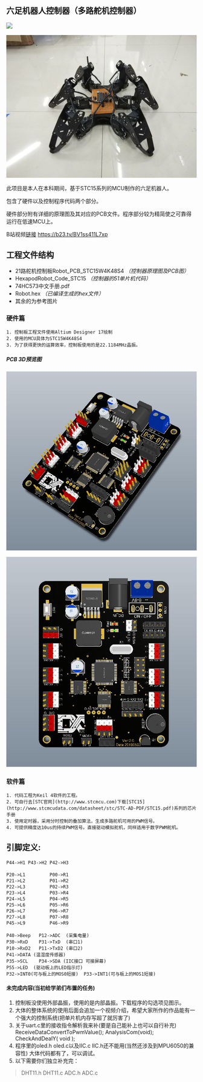 ## 六足机器人控制器（多路舵机控制器）

![](https://gitee.com/ClimbSnailQ/Project_Image/raw/master/HexapodRobot_STC15/HexapodRobot_mini.jpg)

![PCB_3D_1](./Image/HexapodRobot_mini.jpg)

此项目是本人在本科期间，基于STC15系列的MCU制作的六足机器人。

包含了硬件以及控制程序代码两个部分。

硬件部分附有详细的原理图及其对应的PCB文件。程序部分较为精简使之可靠得运行在低速MCU上。

B站视频[链接](https://b23.tv/BV1ss411L7xp) https://b23.tv/BV1ss411L7xp

## 工程文件结构
* 21路舵机控制板Robot_PCB_STC15W4K48S4 _（控制器原理图及PCB图）_
* HexapodRobot_Code_STC15 _（控制器的51单片机代码）_
* 74HC573中文手册.pdf
* Robot.hex _（已编译生成的hex文件）_
* 其余的为参考图片

### 硬件篇
	1. 控制板工程文件使用Altium Designer 17绘制
	2. 使用的MCU具体为STC15W4K48S4
	3. 为了获得更快的运算效率，控制板使用的是22.1184MHz晶振。


##### PCB 3D预览图
![PCB_3D_1](./Image/Robot_PCB_STC15W4K48S4_3D.jpg)

![PCB_3D_2](./Image/Robot_PCB_STC15W4K48S43D.jpg)


### 软件篇
	1. 代码工程为Keil 4软件的工程。
	2. 可自行去[STC官网](http://www.stcmcu.com)下载[STC15](http://www.stcmcudata.com/datasheet/stc/STC-AD-PDF/STC15.pdf)系列的芯片手册
	3. 使用定时器，采用分时控制的叠加算法，生成多路舵机可用的PWM信号。
	4. 可提供精度达10us的持续PWM信号。直接驱动模拟舵机，同样适用于数字PWM舵机。

## 引脚定义:

	P44->H1 P43->H2	P42->H3
	
	P20->L1 		P00->R1
	P21->L2 		P01->R2
	P22->L3 		P02->R3
	P23->L4 		P03->R4
	P24->L5 		P04->R5
	P25->L6 		P05->R6
	P26->L7 		P06->R7
	P27->L8 		P07->R8
	P45->L9 		P46->R9
	
	P40->Beep   P12->ADC  (采集电量)
	P30->RxD	P31->TxD  (串口1)
	P10->RxD2	P11->TxD2 (串口2)
	P41->DATA (温湿度传感器)
	P35->SCL	P34->SDA (IIC接口 可接屏幕)
	P55->LED  (驱动板上的LED指示灯)
	P32->INT0(可与板上的MOS0短接)	P33->INT1(可与板上的MOS1短接)


#### 未完成内容(当初给学弟们布置的任务)
1. 控制板没使用外部晶振，使用的是内部晶振。下载程序的勾选项见图示。
2. 大体的整体系统的使用后面会追加一个视频介绍，希望大家所作的作品能有一个强大的控制系统(把单片机内存写超了就厉害了)
3. 关于uart.c里的接收指令解析我来补(要是自己能补上也可以自行补充)
	ReceiveDataConvertToPwmValue();
	AnalysisCom(void);
	CheckAndDealY( void );
4. 程序里的oled.h oled.c以及IIC.c IIC.h还不能用(当然还涉及到MPU6050的兼容性) 大体代码都有了，可以调试。	
5. 以下需要你们独立补充完：
> DHT11.h
> DHT11.c
> ADC.h
> ADC.c